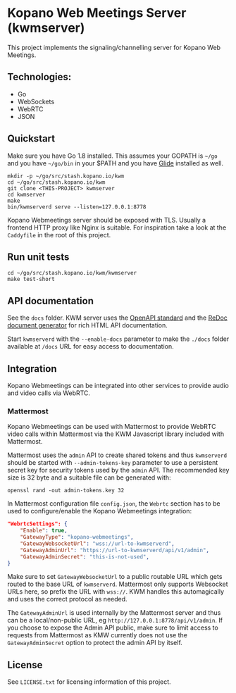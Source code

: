 # Kopano Web Meetings Server (kwmserver)

This project implements the signaling/channelling server for Kopano
Web Meetings.

## Technologies:
  - Go
  - WebSockets
  - WebRTC
  - JSON

## Quickstart

Make sure you have Go 1.8 installed. This assumes your GOPATH is `~/go` and
you have `~/go/bin` in your $PATH and you have [Glide](https://github.com/Masterminds/glide)
installed as well.

```
mkdir -p ~/go/src/stash.kopano.io/kwm
cd ~/go/src/stash.kopano.io/kwm
git clone <THIS-PROJECT> kwmserver
cd kwmserver
make
bin/kwmserverd serve --listen=127.0.0.1:8778
```

Kopano Webmeetings server should be exposed with TLS. Usually a frontend HTTP
proxy like Nginx is suitable. For inspiration take a look at the `Caddyfile` in
the root of this project.

## Run unit tests

```
cd ~/go/src/stash.kopano.io/kwm/kwmserver
make test-short
```

## API documentation

See the `docs` folder. KWM server uses  the [OpenAPI standard](https://openapis.org/) and
the [ReDoc document generator](https://github.com/Rebilly/ReDoc) for rich HTML
API documentation.

Start `kwmserverd` with the `--enable-docs` parameter to make the `./docs` folder
available at `/docs` URL for easy access to documentation.

## Integration

Kopano Webmeetings can be integrated into other services to provide audio and
video calls via WebRTC.

### Mattermost

Kopano Webmeetings can be used with Mattermost to provide WebRTC video calls
within Mattermost via the KWM Javascript library included with Mattermost.

Mattermost uses the `admin` API to create shared tokens and thus `kwmserverd`
should be started with `--admin-tokens-key` parameter to use a persistent
secret key for security tokens used by the `admin` API. The recommended key
size is 32 byte and a suitable file can be generated with:

	openssl rand -out admin-tokens.key 32

In Mattermost configuration file `config.json`, the `Webrtc` section has to be
used to configure/enable the Kopano Webmeetings integration:

```json
"WebrtcSettings": {
	"Enable": true,
	"GatewayType": "kopano-webmeetings",
	"GatewayWebsocketUrl": "wss://url-to-kwmserverd",
	"GatewayAdminUrl": "https://url-to-kwmserverd/api/v1/admin",
	"GatewayAdminSecret": "this-is-not-used",
}
```
Make sure to set `GatewayWebsocketUrl` to a public routable URL which gets
routed to the base URL of `kwmserverd`. Mattermost only supports Websocket
URLs here, so prefix the URL with `wss://`. KWM handles this automagically
and uses the correct protocol as needed.

The `GatewayAdminUrl` is used internally by the Mattermost server and thus can
be a local/non-public URL, eg `http://127.0.0.1:8778/api/v1/admin`. If you
choose to expose the Admin API public, make sure to limit access to requests
from Mattermost as KMW currently does not use the `GatewayAdminSecret` option
to protect the admin API by itself.


## License

See `LICENSE.txt` for licensing information of this project.
